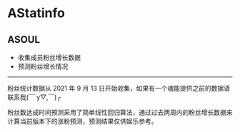 # AStatinfo

## ASOUL

-   收集成员粉丝增长数据
-   预测粉丝增长情况

---

粉丝统计数据从 2021 年 9 月 13 日开始收集，如果有一个魂能提供之前的数据请联系我(￣ y▽,￣)╭

粉丝数达成时间预测采用了简单线性回归算法，通过过去两周内的粉丝增长数据来计算当前版本下的涨粉预测，预测结果仅供娱乐参考。
